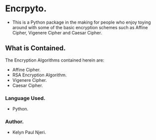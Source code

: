 # Encrpyto.

- This is a Python package in the making for people who enjoy toying around with some of the basic encryption schemes such as Affine Cipher, Vigenere Cipher and Caesar Cipher.

## What is Contained.

The Encryption Algorithms contained herein are:

- Affine Cipher.
- RSA Encryption Algorithm.
- Vigenere Cipher.
- Caesar Cipher.

### Language Used.

- Python.

### Author.

- Kelyn Paul Njeri.
